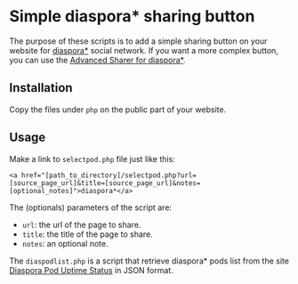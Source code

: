 # Simple diaspora* sharing button

The purpose of these scripts is to add a simple sharing button on your
website for [diaspora*](https://diasporafoundation.org/) social network. If you want a more complex button,
you can use the [Advanced Sharer for diaspora*](http://sharetodiaspora.github.io/about/).

## Installation

Copy the files under `php` on the public part of your website.

## Usage

Make a link to `selectpod.php` file just like this:

```
<a href="[path_to_directory]/selectpod.php?url=[source_page_url]&title=[source_page_url]&notes=[optional_notes]">diaspora*</a>
```

The (optionals) parameters of the script are:

 * `url`: the url of the page to share.
 * `title`: the title of the page to share.
 * `notes`: an optional note.

The `diaspodlist.php` is a script that retrieve diaspora* pods list
from the site [Diaspora Pod Uptime Status](http://podupti.me/) in JSON
format.
